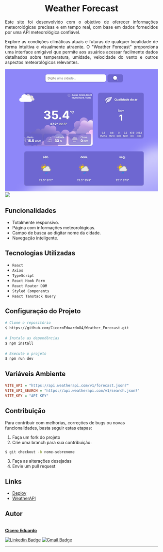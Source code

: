 <h1 style="text-align:center;">Weather Forecast</h1>

<div style="text-align: justify;">
Este site foi desenvolvido com o objetivo de oferecer informações meteorológicas precisas e em tempo real, com base em dados fornecidos por uma API meteorológica confiável.

Explore as condições climáticas atuais e futuras de qualquer localidade de forma intuitiva e visualmente atraente. O "Weather Forecast" proporciona uma interface amigável que permite aos usuários acessar facilmente dados detalhados sobre temperatura, umidade, velocidade do vento e outros aspectos meteorológicos relevantes.

</div>

![home-layout](./src/assets/home_layout.png)
<a href="https://www.figma.com/file/l10CuyxHdavQpOKXR7QadW/Weather-Forecast?type=design&t=zyhqnbSn0rjYe04D-6">
  <img src="https://img.shields.io/badge/Acessar%20Layout%20-Figma-%2304D361">
</a>
## Funcionalidades

- Totalmente responsivo.
- Página com informações meteorológicas.
- Campo de busca ao digitar nome da cidade.
- Navegação inteligente.

## Tecnologias Utilizadas

- `React`
- `Axios`
- `TypeScript`
- `React Hook Form`
- `React Router DOM`
- `Styled Components`
- `React Tanstack Query`

## Configuração do Projeto

```bash
# Clone o repositório
$ https://github.com/CiceroEduardo84/Weather_Forecast.git

# Instale as dependências
$ npm install

# Execute o projeto
$ npm run dev
```

## Variáveis Ambiente

```ini
VITE_API = "https://api.weatherapi.com/v1/forecast.json?"
VITE_API_SEARCH = "https://api.weatherapi.com/v1/search.json?"
VITE_KEY = "API KEY"
```

## Contribuição

Para contribuir com melhorias, correções de bugs ou novas funcionalidades, basta seguir estas etapas:

1. Faça um fork do projeto
2. Crie uma branch para sua contribuição:

```bash
$ git checkout -b nome-sobrenome
```

3. Faça as alterações desejadas
4. Envie um pull request

## Links

- [Deploy](https://weather-forecast-gamma-fawn.vercel.app/)
- [WeatherAPI](https://www.weatherapi.com/)

## Autor

<p>
    <a href="https://github.com/CiceroEduardo84">
        <img src="https://avatars.githubusercontent.com/u/132598847?v=4" width="100px;" alt=""/>
        <br />
        <b>Cicero Eduardo</b>
    </a>
</p>

[![Linkedin Badge](https://img.shields.io/badge/-Cicero%20Eduardo-blue?style=flat-square&logo=Linkedin&logoColor=white&link=https://www.linkedin.com/in/1-cicero-eduardo/)](https://www.linkedin.com/in/1-cicero-eduardo/)
[![Gmail Badge](https://img.shields.io/badge/-ciceroeduardobarbosa@hotmail.com-c14438?style=flat-square&logo=Gmail&logoColor=white&link=mailto:ciceroeduardobarbosa@hotmail.com)](mailto:ciceroeduardobarbosa@hotmail.com)

---
